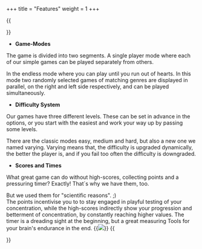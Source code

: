+++
title = "Features"
weight = 1
+++

{{<section title="Features">}}
* **Game-Modes**

The game is divided into two segments. A single player mode where each of our simple games can be played separately from others. 

In the endless mode where you can play until you run out of hearts. In this mode two randomly selected games of matching genres are displayed in parallel, on the right and left side respectively, and can be played simultaneously. 

* **Difficulty System**

Our games have three different levels. These can be set in advance in the options, or you start with the easiest and work your way up by passing some levels.

There are the classic modes easy, medium and hard, but also a new one we named varying. Varying means that, the difficulty is upgraded dynamically, the better the player is, and if you fail too often the difficulty is downgraded.

* **Scores and Times**

What great game can do without high-scores, collecting points and a pressuring timer? Exactly! That´s why we have them, too. 

But we used them for "scientific reasons". ;) <br>
The points incentivise you to to stay engaged in playful testing of your concentration, while the high-scores indirectly show your progression and betterment of concentration, by constantly reaching higher values. The timer is a dreading sight at the beginning, but a great measuring Tools for your brain's endurance in the end. 
{{<image src="highscore.png">}}
{{</section>}}